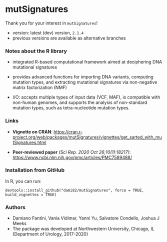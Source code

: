 # mutSignatures

Thank you for your interest in `mutSignatures`! 

- version: latest (dev) version, `2.1.4`
- previous versions are available as alternative branches

### Notes about the R library

- integrated R-based computational framework aimed at deciphering DNA mutational signatures

- provides advanced functions for importing DNA variants, computing mutation types, and 
extracting mutational signatures via non-negative matrix factorization (NMF) 

- I/O: accepts multiple types of input data (VCF, MAF), is compatible with non-human genomes, 
and supports the analysis of non-standard mutation types, such as tetra-nucleotide mutation types. 


### Links

- **Vignette on CRAN**: <https://cran.r-project.org/web/packages/mutSignatures/vignettes/get_sarted_with_mutSignatures.html>

- **Peer-reviewed paper** *(Sci Rep. 2020 Oct 26;10(1):18217)*: <https://www.ncbi.nlm.nih.gov/pmc/articles/PMC7589488/>

### Installation from GitHub

In R, you can run:
```
devtools::install_github("dami82/mutSignatures", force = TRUE, build_vignettes = TRUE)
```

### Authors

- Damiano Fantini, Vania Vidimar, Yanni Yu, Salvatore Condello, Joshua J Meeks
- The package was developed at Northwestern University, Chicago, IL (Department of Urology, 2017-2020)
